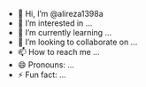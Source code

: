- 👋 Hi, I’m @alireza1398a
- 👀 I’m interested in ...
- 🌱 I’m currently learning ...
- 💞️ I’m looking to collaborate on ...
- 📫 How to reach me ...
- 😄 Pronouns: ...
- ⚡ Fun fact: ...

<!---
alireza1398a/alireza1398a is a ✨ special ✨ repository because its `README.md` (this file) appears on your GitHub profile.
You can click the Preview link to take a look at your changes.
--->
